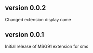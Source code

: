 ## version 0.0.2
Changed extension display name
## version 0.0.1
Initial release of MSG91 extension for sms